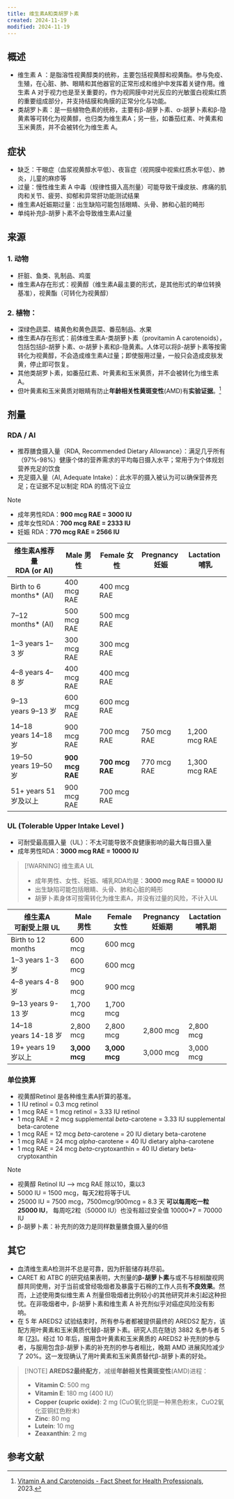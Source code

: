 ```yaml
---
title: 维生素A和类胡罗卜素
created: 2024-11-19
modified: 2024-11-19
---
```


## 概述
- 维生素 A ：是脂溶性视黄醇类的统称，主要包括视黄醇和视黄酯。参与免疫、生殖，在心脏、肺、眼睛和其他器官的正常形成和维护中发挥着关键作用。维生素 A 对于视力也是至关重要的，作为视网膜中对光反应的光敏蛋白视紫红质的重要组成部分，并支持结膜和角膜的正常分化与功能。
- 类胡罗卜素：是一些植物色素的统称，主要有β-胡萝卜素、α-胡萝卜素和β-隐黄素等可转化为视黄醇，也归类为维生素A；另一些，如番茄红素、叶黄素和玉米黄质，并不会被转化为维生素 A。
## 症状
- 缺乏：干眼症（血浆视黄醇水平低）、夜盲症（视网膜中视紫红质水平低）、肺炎，儿童的麻疹等
- 过量：慢性维生素 A 中毒（规律性摄入高剂量）可能导致干燥皮肤、疼痛的肌肉和关节、疲劳、抑郁和异常肝功能测试结果
- 维生素A妊娠期过量：出生缺陷可能包括眼睛、头骨、肺和心脏的畸形
- 单纯补充β-胡萝卜素不会导致维生素A过量

## 来源
### 1. 动物
- 肝脏、鱼类、乳制品、鸡蛋
- 维生素A存在形式：视黄醇（维生素A最主要的形式，是其他形式的单位转换基准），视黄酯（可转化为视黄醇）
### 2. 植物：
- 深绿色蔬菜、橘黄色和黄色蔬菜、番茄制品、水果
- 维生素A存在形式：前体维生素A-类胡萝卜素（provitamin A carotenoids），包括包括β-胡萝卜素、α-胡萝卜素和β-隐黄素。人体可以将β-胡萝卜素等按需转化为视黄醇，不会造成维生素A过量；即使服用过量，一般只会造成皮肤发黄，停止即可恢复。
- 其他类胡罗卜素，如番茄红素、叶黄素和玉米黄质，并不会被转化为维生素 A。
- 但叶黄素和玉米黄质对眼睛有防止**年龄相关性黄斑变性**(AMD)有**实验证据**。[^1]
## 剂量
### RDA / AI
- 推荐膳食摄入量（RDA, Recommended Dietary Allowance）：满足几乎所有（97%-98%）健康个体的营养需求的平均每日摄入水平；常用于为个体规划营养充足的饮食
- 充足摄入量（AI, Adequate Intake）：此水平的摄入被认为可以确保营养充足；在证据不足以制定 RDA 的情况下设立
>[!NOTE] 
> - 成年男性RDA：**900 mcg RAE = 3000 IU** 
> - 成年女性RDA：**700 mcg RAE = 2333 IU** 
> - 妊娠 RDA：**770 mcg RAE = 2566 IU**

| 维生素A推荐量<br>RDA (or AI)  | Male 男性         | Female 女性       | Pregnancy <br>妊娠 | Lactation <br>哺乳 |
| ----------------------- | --------------- | --------------- | ---------------- | ---------------- |
| Birth to 6 months* (AI) | 400 mcg RAE     | 400 mcg RAE     |                  |                  |
| 7–12 months* (AI)       | 500 mcg RAE     | 500 mcg RAE     |                  |                  |
| 1–3 years 1–3 岁         | 300 mcg RAE     | 300 mcg RAE     |                  |                  |
| 4–8 years 4–8 岁         | 400 mcg RAE     | 400 mcg RAE     |                  |                  |
| 9–13 years 9–13 岁       | 600 mcg RAE     | 600 mcg RAE     |                  |                  |
| 14–18 years 14–18 岁     | 900 mcg RAE     | 700 mcg RAE     | 750 mcg RAE      | 1,200 mcg RAE    |
| 19–50 years 19–50 岁     | **900 mcg RAE** | **700 mcg RAE** | 770 mcg RAE      | 1,300 mcg RAE    |
| 51+ years 51 岁及以上       | 900 mcg RAE     | 700 mcg RAE     |                  |                  |

### UL (Tolerable Upper Intake Level )
- 可耐受最高摄入量（UL）：不太可能导致不良健康影响的最大每日摄入量
- 成年男性RDA：**3000 mcg RAE = 10000 IU**
>[!WARNING] 维生素A UL
> - 成年男性、女性、妊娠、哺乳RDA均是：**3000 mcg RAE = 10000 IU** 
> - 出生缺陷可能包括眼睛、头骨、肺和心脏的畸形
> - 胡萝卜素身体可按需转化为维生素A，并没有过量的风险，不计入UL

| 维生素A<br>可耐受上限 UL    | Male <br>男性   | Female <br>女性 | Pregnancy <br>妊娠期 | Lactation <br>哺乳期 |
| ------------------- | ------------- | ------------- | ----------------- | ----------------- |
| Birth to 12 months  | 600 mcg       | 600 mcg       |                   |                   |
| 1–3 years 1-3 岁     | 600 mcg       | 600 mcg       |                   |                   |
| 4–8 years 4-8 岁     | 900 mcg       | 900 mcg       |                   |                   |
| 9–13 years 9-13 岁   | 1,700 mcg     | 1,700 mcg     |                   |                   |
| 14–18 years 14-18 岁 | 2,800 mcg     | 2,800 mcg     | 2,800 mcg         | 2,800 mcg         |
| 19+ years 19 岁以上    | **3,000 mcg** | **3,000 mcg** | 3,000 mcg         | 3,000 mcg         |

### 单位换算
- 视黄醇Retinol 是各种维生素A折算的基准。
- 1 IU retinol = 0.3 mcg retinol  
- 1 mcg RAE = 1 mcg retinol  = 3.33 IU retinol
- 1 mcg RAE = 2 mcg supplemental _beta_-carotene  =  3.33 IU supplemental beta-carotene
- 1 mcg RAE = 12 mcg _beta_-carotene  = 20 IU dietary beta-carotene
- 1 mcg RAE = 24 mcg _alpha_-carotene  = 40 IU dietary alpha-carotene
- 1 mcg RAE = 24 mcg _beta_-cryptoxanthin = 40 IU dietary beta-cryptoxanthin
> [!NOTE] 
> - 视黄醇 Retinol IU --> mcg RAE 除以10，乘以3
> - 5000 IU = 1500 mcg，每天2粒将等于UL
> - 25000 IU = 7500 mcg，7500mcg/900mcg = 8.3 天
>   **可以每周吃一粒25000 IU**，
>   每周吃2粒（50000 IU）也没有超过安全值 10000*7 = 70000 IU
> - β-胡萝卜素：补充剂的效力是同样数量膳食摄入量的6倍

## 其它
- 血清维生素A检测并不总是可靠，因为肝脏储存耗尽前。
- CARET 和 ATBC 的研究结果表明，大剂量的**β-胡萝卜素**与或不与棕榈酸视网醇共同使用，对于当前或曾经吸烟者及暴露于石棉的工作人员有**不良效果**。然而，上述使用类似维生素 A 剂量但吸烟者比例较小的其他研究并未引起这种担忧。在非吸烟者中，β-胡萝卜素和维生素 A 补充剂似乎对癌症风险没有影响。
- 在 5 年 AREDS2 试验结束时，所有参与者都被提供最终的 AREDS2 配方，该配方用叶黄素和玉米黄质代替β-胡萝卜素。研究人员在随访 3882 名参与者 5 年 [[73](https://ods.od.nih.gov/factsheets/VitaminA-HealthProfessional/#en73)]。经过 10 年后，服用含叶黄素和玉米黄质的 AREDS2 补充剂的参与者，与服用包含β-胡萝卜素的补充剂的参与者相比，晚期 AMD 进展风险减少了 20%。这一发现确认了用叶黄素和玉米黄质替代β-胡萝卜素的好处。
>[!NOTE] **AREDS2最终配方**，减缓**年龄相关性黄斑变性**(AMD)进程：
> - **Vitamin C**: 500 mg
> - **Vitamin E**: 180 mg (400 IU）
> - **Copper (cupric oxide)**: 2 mg (CuO氧化铜是一种黑色粉末，CuO2氧化亚铜红色粉末)
> - **Zinc**: 80 mg
> - **Lutein**: 10 mg
> - **Zeaxanthin**: 2 mg


## 参考文献
[^1]: [Vitamin A and Carotenoids - Fact Sheet for Health Professionals](https://ods.od.nih.gov/factsheets/VitaminA-HealthProfessional/), 2023.


